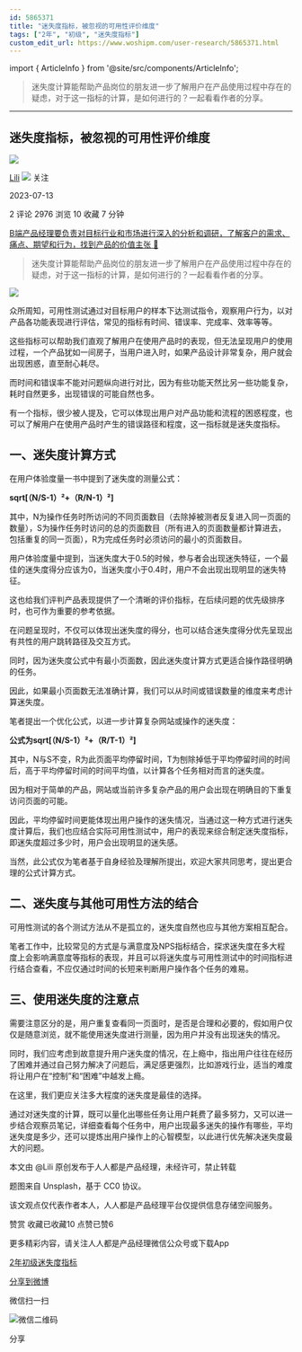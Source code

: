 ```yaml
---
id: 5865371
title: "迷失度指标，被忽视的可用性评价维度"
tags: ["2年", "初级", "迷失度指标"]
custom_edit_url: https://www.woshipm.com/user-research/5865371.html
---
```

import { ArticleInfo } from '@site/src/components/ArticleInfo';

<ArticleInfo
    author="Lili"
    authorLink="https://www.woshipm.com/u/1451052"
    published="2023-07-13"
    views={2976}
    comments={2}
    collects={10}
/>

> 迷失度计算能帮助产品岗位的朋友进一步了解用户在产品使用过程中存在的疑虑，对于这一指标的计算，是如何进行的？一起看看作者的分享。

---

## 迷失度指标，被忽视的可用性评价维度

[![](https://static.woshipm.com/view/woshipm_api_def_20230112182053_6523.jpg?imageView2/1/w/72/h/72/q/100)](https://www.woshipm.com/u/1451052)

[Lili](https://www.woshipm.com/u/1451052) ![](https://static.woshipm.com/tag/1101_1@2x.png) 关注

2023-07-13

2 评论 2976 浏览 10 收藏 7 分钟

[B端产品经理要负责对目标行业和市场进行深入的分析和调研，了解客户的需求、痛点、期望和行为，找到产品的价值主张 🔗](https://ke.qidianla.com/courses/bcpm)

> 迷失度计算能帮助产品岗位的朋友进一步了解用户在产品使用过程中存在的疑虑，对于这一指标的计算，是如何进行的？一起看看作者的分享。

![](https://image.woshipm.com/2023/04/13/b1b6c5ba-d9ee-11ed-a8b0-00163e0b5ff3.jpg)

众所周知，可用性测试通过对目标用户的样本下达测试指令，观察用户行为，以对产品各功能表现进行评估，常见的指标有时间、错误率、完成率、效率等等。

这些指标可以帮助我们直观了解用户在使用产品时的表现，但无法呈现用户的使用过程，一个产品犹如一间房子，当用户进入时，如果产品设计非常复杂，用户就会出现困惑，直至耐心耗尽。

而时间和错误率不能对问题纵向进行对比，因为有些功能天然比另一些功能复杂，耗时自然更多，出现错误的可能自然也多。

有一个指标，很少被人提及，它可以体现出用户对产品功能和流程的困惑程度，也可以了解用户在使用产品时产生的错误路径和程度，这一指标就是迷失度指标。

## 一、迷失度计算方式

在用户体验度量一书中提到了迷失度的测量公式：

**sqrt\[（N/S-1）²+（R/N-1）²\]**

其中，N为操作任务时所访问的不同页面数目（去除掉被测者反复进入同一页面的数量），S为操作任务时访问的总的页面数目（所有进入的页面数量都计算进去，包括重复的同一页面），R为完成任务时必须访问的最小的页面数目。

用户体验度量中提到，当迷失度大于0.5的时候，参与者会出现迷失特征，一个最佳的迷失度得分应该为0，当迷失度小于0.4时，用户不会出现出现明显的迷失特征。

这也给我们评判产品表现提供了一个清晰的评价指标，在后续问题的优先级排序时，也可作为重要的参考依据。

在问题呈现时，不仅可以体现出迷失度的得分，也可以结合迷失度得分优先呈现出有共性的用户跳转路径及交互方式。

同时，因为迷失度公式中有最小页面数，因此迷失度计算方式更适合操作路径明确的任务。

因此，如果最小页面数无法准确计算，我们可以从时间或错误数量的维度来考虑计算迷失度。

笔者提出一个优化公式，以进一步计算复杂网站或操作的迷失度：

**公式为sqrt\[（N/S-1）²+（R/T-1）²\]**

其中，N与S不变，R为此页面平均停留时间，T为刨除掉低于平均停留时间的时间后，高于平均停留时间的时间平均值，以计算各个任务相对而言的迷失度。

因为相对于简单的产品，网站或当前许多复杂产品的用户会出现在明确目的下重复访问页面的可能。

因此，平均停留时间更能体现出用户操作的迷失情况，当通过这一种方式进行迷失度计算后，我们也应结合实际可用性测试中，用户的表现来综合制定迷失度指标，即迷失度超过多少时，用户会出现明显的迷失感。

当然，此公式仅为笔者基于自身经验及理解所提出，欢迎大家共同思考，提出更合理的公式计算方式。

## 二、迷失度与其他可用性方法的结合

可用性测试的各个测试方法从不是孤立的，迷失度自然也应与其他方案相互配合。

笔者工作中，比较常见的方式是与满意度及NPS指标结合，探求迷失度在多大程度上会影响满意度等指标的表现，并且可以将迷失度与可用性测试中的时间指标进行结合查看，不应仅通过时间的长短来判断用户操作各个任务的难易。

## 三、使用迷失度的注意点

需要注意区分的是，用户重复查看同一页面时，是否是合理和必要的，假如用户仅仅是随意浏览，就不能使用迷失度进行测量，因为用户并没有出现迷失的情况。

同时，我们应考虑到故意提升用户迷失度的情况，在上瘾中，指出用户往往在经历了困难并通过自己努力解决了问题后，满足感更强烈，比如游戏行业，适当的难度将让用户在“控制”和“困难”中越发上瘾。

在这里，我们更应关注多大程度的迷失度是最佳的选择。

通过对迷失度的计算，既可以量化出哪些任务让用户耗费了最多努力，又可以进一步结合观察员笔记，详细查看每个任务中，用户出现最多迷失的操作有哪些，平均迷失度是多少，还可以提炼出用户操作上的心智模型，以此进行优先解决迷失度最大的问题。

本文由 @Lili 原创发布于人人都是产品经理，未经许可，禁止转载

题图来自 Unsplash，基于 CC0 协议。

该文观点仅代表作者本人，人人都是产品经理平台仅提供信息存储空间服务。

赞赏 收藏已收藏10 点赞已赞6

更多精彩内容，请关注人人都是产品经理微信公众号或下载App

[2年](https://www.woshipm.com/tag/2%e5%b9%b4)[初级](https://www.woshipm.com/tag/%e5%88%9d%e7%ba%a7)[迷失度指标](https://www.woshipm.com/tag/%e8%bf%b7%e5%a4%b1%e5%ba%a6%e6%8c%87%e6%a0%87)

[分享到微博](https://service.weibo.com/share/share.php?appkey=2775287854&title=迷失度指标，被忽视的可用性评价维度&url=https://www.woshipm.com/user-research/5865371.html&pic=https://image.woshipm.com/2023/04/13/b1b6c5ba-d9ee-11ed-a8b0-00163e0b5ff3.jpg)

微信扫一扫

![微信二维码](https://api.pwmqr.com/qrcode/create/?url=https://www.woshipm.com/user-research/5865371.html)

分享